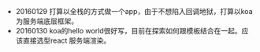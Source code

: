 
* 20160129 打算以全栈的方式做一个app，由于不想陷入回调地狱，打算以koa为服务端底层框架。
* 20160130 koa的hello world很好写，目前在探索如何跟模板结合在一起。应该直接选型react 服务端渲染。